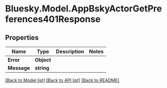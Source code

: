 # Bluesky.Model.AppBskyActorGetPreferences401Response

## Properties

Name | Type | Description | Notes
------------ | ------------- | ------------- | -------------
**Error** | **Object** |  | 
**Message** | **string** |  | 

[[Back to Model list]](../README.md#documentation-for-models) [[Back to API list]](../README.md#documentation-for-api-endpoints) [[Back to README]](../README.md)

